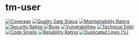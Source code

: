 # tm-user
[![Coverage](https://sonarcloud.io/api/project_badges/measure?project=patrickproject_tm-user&metric=coverage)](https://sonarcloud.io/summary/new_code?id=patrickproject_tm-user)
[![Quality Gate Status](https://sonarcloud.io/api/project_badges/measure?project=patrickproject_tm-user&metric=alert_status)](https://sonarcloud.io/summary/new_code?id=patrickproject_tm-user)
[![Maintainability Rating](https://sonarcloud.io/api/project_badges/measure?project=patrickproject_tm-user&metric=sqale_rating)](https://sonarcloud.io/summary/new_code?id=patrickproject_tm-user)
[![Security Rating](https://sonarcloud.io/api/project_badges/measure?project=patrickproject_tm-user&metric=security_rating)](https://sonarcloud.io/summary/new_code?id=patrickproject_tm-user)
[![Bugs](https://sonarcloud.io/api/project_badges/measure?project=patrickproject_tm-user&metric=bugs)](https://sonarcloud.io/summary/new_code?id=patrickproject_tm-user)
[![Vulnerabilities](https://sonarcloud.io/api/project_badges/measure?project=patrickproject_tm-user&metric=vulnerabilities)](https://sonarcloud.io/summary/new_code?id=patrickproject_tm-user)
[![Technical Debt](https://sonarcloud.io/api/project_badges/measure?project=patrickproject_tm-user&metric=sqale_index)](https://sonarcloud.io/summary/new_code?id=patrickproject_tm-user)
[![Code Smells](https://sonarcloud.io/api/project_badges/measure?project=patrickproject_tm-user&metric=code_smells)](https://sonarcloud.io/summary/new_code?id=patrickproject_tm-user)
[![Reliability Rating](https://sonarcloud.io/api/project_badges/measure?project=patrickproject_tm-user&metric=reliability_rating)](https://sonarcloud.io/summary/new_code?id=patrickproject_tm-user)
[![Duplicated Lines (%)](https://sonarcloud.io/api/project_badges/measure?project=patrickproject_tm-user&metric=duplicated_lines_density)](https://sonarcloud.io/summary/new_code?id=patrickproject_tm-user)